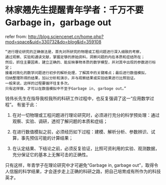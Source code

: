 # 林家翘先生提醒青年学者：千万不要Garbage in，garbage out

refer from: http://blog.sciencenet.cn/home.php?mod=space&uid=330732&do=blog&id=359108

```text
“进行理论研究的正确做法是，首先对所研究的物理或工程问题进行深入细致的考察，
通过观察、实验和通读文献，掌握足够的原始资料，洞察问题的内在本质和症结所在；
然后，抓住主要因素，建立正确的、能反映事物本质的数学模型，并对其中出现的参数进行标定；
接着对简化的数学问题进行初步的解析处理，了解其中的关键难点；最后进行数值模拟，
归纳整理所得的结果，加以分析和演示，并与观察结果或实验结果进行比照验证。
一般来说，这样的过程要循环往复多次。
只有这样做，才可以在数值模拟中不至于Garbage in, garbage out。”
```
 
钱伟长先生在指导我校我所的科研工作过程中，也反复强调了这一“应用数学过程”。
有鉴于此：

1. 在对一切物理或工程问题进行理论研究时，必须进行充分的科学预处理：通过观察、实验、调研，透彻了解问题的本质和症结；

2. 在进行数值模拟之前，必须经历如下过程：建模、解析分析、参数辨识、试算，事先预估可能的计算结果；

3. 在认定结果、下结论之前，必须反复验证，比照可资利用的实验、观测数据，充分保证它的基本上无懈可击的正确性。

只有这样，年青学子在理论研究中才可避免“Garbage in, garbage out”，取得令人信服的科学结果，才会逐步走上正确的科研之路，把自己培育成有所作为的科技英才。